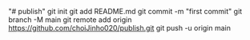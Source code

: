 "# publish"  git init git add README.md git commit -m "first commit" git branch -M main git remote add origin https://github.com/choiJinho020/publish.git git push -u origin main
